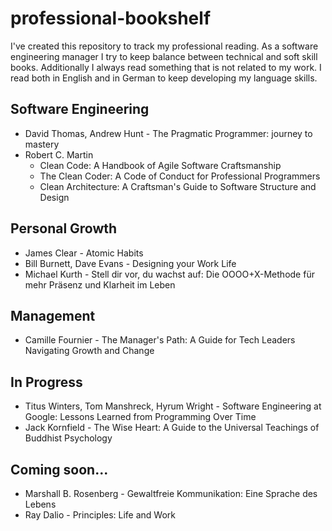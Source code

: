 # professional-bookshelf
I've created this repository to track my professional reading. As a software engineering manager I try to keep balance between technical and soft skill books. Additionally I always read something that is not related to my work. I read both in English and in German to keep developing my language skills.

## Software Engineering
- David Thomas, Andrew Hunt - The Pragmatic Programmer: journey to mastery
- Robert C. Martin
  - Clean Code: A Handbook of Agile Software Craftsmanship
  - The Clean Coder: A Code of Conduct for Professional Programmers
  - Clean Architecture: A Craftsman's Guide to Software Structure and Design

## Personal Growth
- James Clear - Atomic Habits
- Bill Burnett, Dave Evans - Designing your Work Life
- Michael Kurth - Stell dir vor, du wachst auf: Die OOOO+X-Methode für mehr Präsenz und Klarheit im Leben

## Management
- Camille Fournier - The Manager's Path: A Guide for Tech Leaders Navigating Growth and Change

## In Progress
- Titus Winters, Tom Manshreck, Hyrum Wright - Software Engineering at Google: Lessons Learned from Programming Over Time
- Jack Kornfield - The Wise Heart: A Guide to the Universal Teachings of Buddhist Psychology

## Coming soon...
- Marshall B. Rosenberg - Gewaltfreie Kommunikation: Eine Sprache des Lebens
- Ray Dalio - Principles: Life and Work
